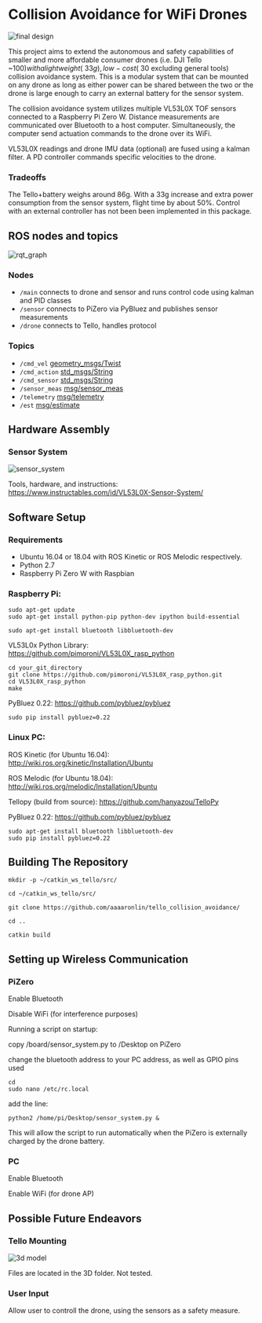 # Collision Avoidance for WiFi Drones

![final design](img/drone.jpg)

This project aims to extend the autonomous and safety capabilities of smaller and more affordable consumer drones (i.e. DJI Tello ~$100) with a lightweight (~33g), low-cost (~$30 excluding general tools) collision avoidance system. This is a modular system that can be mounted on any drone as long as either power can be shared between the two or the drone is large enough to carry an external battery for the sensor system.

The collision avoidance system utilizes multiple VL53L0X TOF sensors connected to a Raspberry Pi Zero W. Distance measurements are communicated over Bluetooth to a host computer. Simultaneously, the computer send actuation commands to the drone over its WiFi.

VL53L0X readings and drone IMU data (optional) are fused using a kalman filter.
A PD controller commands specific velocities to the drone.

### Tradeoffs

The Tello+battery weighs around 86g. With a 33g increase and extra power consumption from the sensor system, flight time by about 50%.
Control with an external controller has not been been implemented in this package.

## ROS nodes and topics

![rqt_graph](img/rosgraph.png)

### Nodes

* `/main` connects to drone and sensor and runs control code using kalman and PID classes
* `/sensor` connects to PiZero via PyBluez and publishes sensor measurements
* `/drone` connects to Tello, handles protocol

### Topics

* `/cmd_vel` [geometry_msgs/Twist](http://docs.ros.org/melodic/api/geometry_msgs/html/msg/Twist.html)
* `/cmd_action` [std_msgs/String](http://docs.ros.org/melodic/api/std_msgs/html/msg/String.html)
* `/cmd_sensor` [std_msgs/String](http://docs.ros.org/melodic/api/std_msgs/html/msg/String.html)
* `/sensor_meas` [msg/sensor_meas](https://github.com/aaaaronlin/tello_collision_avoidance/blob/master/coll_avoid/msg/sensor_meas.msg)
* `/telemetry` [msg/telemetry](https://github.com/aaaaronlin/tello_collision_avoidance/blob/master/coll_avoid/msg/telemetry.msg)
* `/est` [msg/estimate](https://github.com/aaaaronlin/tello_collision_avoidance/blob/master/coll_avoid/msg/estimate.msg)

## Hardware Assembly

### Sensor System
![sensor_system](img/sensor.jpg)

Tools, hardware, and instructions: https://www.instructables.com/id/VL53L0X-Sensor-System/

## Software Setup

### Requirements

* Ubuntu 16.04 or 18.04 with ROS Kinetic or ROS Melodic respectively.
* Python 2.7
* Raspberry Pi Zero W with Raspbian

### Raspberry Pi:


```
sudo apt-get update
sudo apt-get install python-pip python-dev ipython build-essential

sudo apt-get install bluetooth libbluetooth-dev
```

VL53L0x Python Library: https://github.com/pimoroni/VL53L0X_rasp_python

```
cd your_git_directory
git clone https://github.com/pimoroni/VL53L0X_rasp_python.git
cd VL53L0X_rasp_python
make

```

PyBluez 0.22: https://github.com/pybluez/pybluez
```
sudo pip install pybluez=0.22
```



### Linux PC:

ROS Kinetic (for Ubuntu 16.04): http://wiki.ros.org/kinetic/Installation/Ubuntu

ROS Melodic (for Ubuntu 18.04): http://wiki.ros.org/melodic/Installation/Ubuntu

Tellopy (build from source): https://github.com/hanyazou/TelloPy

PyBluez 0.22: https://github.com/pybluez/pybluez
```
sudo apt-get install bluetooth libbluetooth-dev
sudo pip install pybluez=0.22
```


## Building The Repository


```
mkdir -p ~/catkin_ws_tello/src/

cd ~/catkin_ws_tello/src/

git clone https://github.com/aaaaronlin/tello_collision_avoidance/

cd ..

catkin build
```



## Setting up Wireless Communication

### PiZero

Enable Bluetooth

Disable WiFi (for interference purposes)

Running a script on startup:

copy /board/sensor_system.py to /Desktop on PiZero

change the bluetooth address to your PC address, as well as GPIO pins used

```
cd
sudo nano /etc/rc.local
```

add the line:

```
python2 /home/pi/Desktop/sensor_system.py &
```

This will allow the script to run automatically when the PiZero is externally charged by the drone battery.

### PC
Enable Bluetooth

Enable WiFi (for drone AP)

## Possible Future Endeavors

### Tello Mounting

![3d model](img/3d.png)

Files are located in the 3D folder. Not tested.

### User Input

Allow user to controll the drone, using the sensors as a safety measure.


